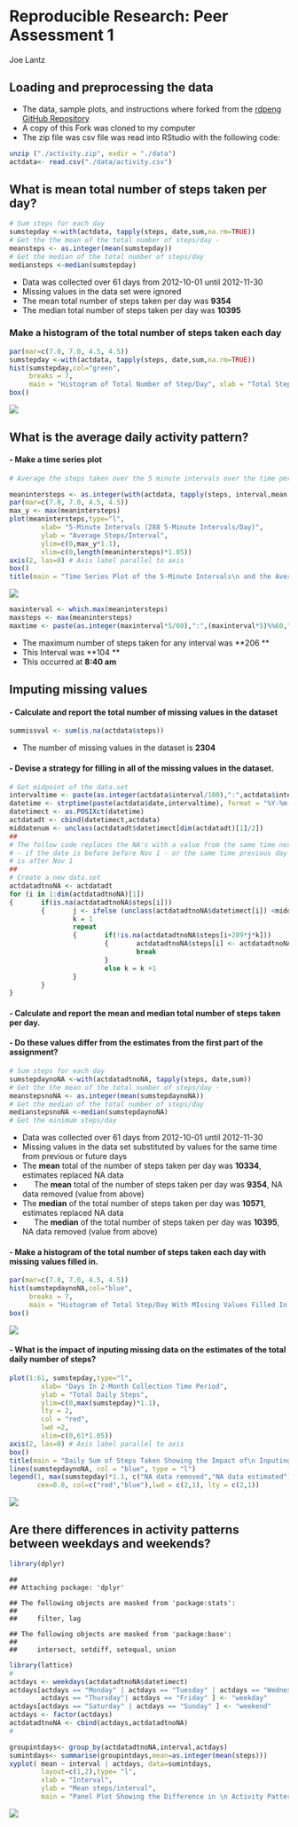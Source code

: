 # Reproducible Research: Peer Assessment 1
Joe Lantz  


## Loading and preprocessing the data
- The data, sample plots, and instructions where forked from the [rdpeng GitHub Repository](http://github.com/rdpeng/RepData_PeerAssessment1) 
- A copy of this Fork was cloned to my computer 
- The zip file was csv file was read into RStudio with the following code:

```r
unzip ("./activity.zip", exdir = "./data")
actdata<- read.csv("./data/activity.csv")
```
## What is mean total number of steps taken per day?

```r
# Sum steps for each day
sumstepday <-with(actdata, tapply(steps, date,sum,na.rm=TRUE))
# Get the the mean of the total number of steps/day - 
meansteps <- as.integer(mean(sumstepday))
# Get the median of the total number of steps/day
mediansteps <-median(sumstepday)
```

- Data was collected over 61 days
        from 2012-10-01 until 2012-11-30
- Missing values in the data set were ignored 
- The mean total number of steps taken per day was **9354**
- The median total number of steps taken per day was **10395**

### Make a histogram of the total number of steps taken each day


```r
par(mar=c(7.0, 7.0, 4.5, 4.5))
sumstepday <-with(actdata, tapply(steps, date,sum,na.rm=TRUE))
hist(sumstepday,col="green", 
     breaks = 7,
     main = "Histogram of Total Number of Step/Day", xlab = "Total Steps/Day")
box()
```

![](PA1_Template_files/figure-html/unnamed-chunk-3-1.png)<!-- -->

## What is the average daily activity pattern?
#### -  Make a time series plot 


```r
# Average the steps taken over the 5 minute intervals over the time period

meanintersteps <- as.integer(with(actdata, tapply(steps, interval,mean,na.rm=TRUE)))
par(mar=c(7.0, 7.0, 4.5, 4.5))
max_y <- max(meanintersteps)
plot(meanintersteps,type="l",
        xlab= "5-Minute Intervals (288 5-Minute Intervals/Day)", 
        ylab = "Average Steps/Interval",
        ylim=c(0,max_y*1.1),
        xlim=c(0,length(meanintersteps)*1.05))
axis(2, las=0) # Axis label parallel to axis
box()
title(main = "Time Series Plot of the 5-Minute Intervals\n and the Average Number of Steps Taken\n Averaged Across All 61 Days", cex.main=0.9999)
```

![](PA1_Template_files/figure-html/unnamed-chunk-4-1.png)<!-- -->

```r
maxinterval <- which.max(meanintersteps)
maxsteps <- max(meanintersteps)
maxtime <- paste(as.integer(maxinterval*5/60),":",(maxinterval*5)%%60," am", sep = "")
```

- The maximum number of steps taken for any interval was **206 **
- This Interval was **104 **
- This occurred at **8:40 am**

## Imputing missing values
#### - Calculate and report the total number of missing values in the dataset 


```r
summissval <- sum(is.na(actdata$steps))
```

- The number of missing values in the dataset is **2304**

#### - Devise a strategy for filling in all of the missing values in the dataset.


```r
# Get midpoint of the data.set
intervaltime <- paste(as.integer(actdata$interval/100),":",actdata$interval%%100,":00",sep="")
datetime <- strptime(paste(actdata$date,intervaltime), format = "%Y-%m-%d %H:%M:%S")
datetimect <- as.POSIXct(datetime)
actdatadt <- cbind(datetimect,actdata)
middatenum <- unclass(actdatadt$datetimect[dim(actdatadt)[1]/2])
##
# The follow code replaces the NA's with a value from the same time next day
# - if the date is before before Nov 1 - or the same time previous day - if the value 
# is after Nov 1
##
# Create a new data.set
actdatadtnoNA <- actdatadt
for (i in 1:dim(actdatadtnoNA)[1]) 
{       if(is.na(actdatadtnoNA$steps[i]))
        {       j <- ifelse (unclass(actdatadtnoNA$datetimect[i]) <middatenum,1,-1)
                k = 1
                repeat
                {       if(!is.na(actdatadtnoNA$steps[i+289*j*k]))
                        {       actdatadtnoNA$steps[i] <- actdatadtnoNA$steps[i+289*j*k]
                                break
                        }
                        else k = k +1
                }
        }
}
```

#### - Calculate and report the mean and median total number of steps taken per day. 
#### - Do these values differ from the estimates from the first part of the assignment? 


```r
# Sum steps for each day
sumstepdaynoNA <-with(actdatadtnoNA, tapply(steps, date,sum))
# Get the the mean of the total number of steps/day - 
meanstepsnoNA <- as.integer(mean(sumstepdaynoNA))
# Get the median of the total number of steps/day
medianstepsnoNA <-median(sumstepdaynoNA)
# Get the minimum steps/day
```

- Data was collected over 61 days
        from 2012-10-01 until 2012-11-30
- Missing values in the data set substituted by values for the same time from previous or future days
- The **mean** total of the number of steps taken per day was **10334**, estimates replaced NA data
- &ensp;&ensp;&ensp;The **mean** total of the number of steps taken per day was **9354**, NA data removed (value from above)
- The **median** of the total number of steps taken per day was **10571**, estimates replaced NA data
- &ensp;&ensp;&ensp;The **median** of the total number of steps taken per day was **10395**, NA data removed (value from above)

#### - Make a histogram of the total number of steps taken each day with missing values filled in.  


```r
par(mar=c(7.0, 7.0, 4.5, 4.5))
hist(sumstepdaynoNA,col="blue", 
     breaks = 7,
     main = "Histogram of Total Step/Day With MIssing Values Filled In ", xlab = "Total Steps/Day")
box()
```

![](PA1_Template_files/figure-html/unnamed-chunk-8-1.png)<!-- -->

#### - What is the impact of inputing missing data on the estimates of the total daily number of steps?


```r
plot(1:61, sumstepday,type="l",
        xlab= "Days In 2-Month Collection Time Period", 
        ylab = "Total Daily Steps",
        ylim=c(0,max(sumstepday)*1.1),
        lty = 2,
        col = "red",
        lwd =2,
        xlim=c(0,61*1.05))
axis(2, las=0) # Axis label parallel to axis
box()
title(main = "Daily Sum of Steps Taken Showing the Impact of\n Inputing the Missing Data", cex.main=0.9999)
lines(sumstepdaynoNA, col = "blue", type = "l")
legend(1, max(sumstepday)*1.1, c("NA data removed","NA data estimated"), 
       cex=0.8, col=c("red","blue"),lwd = c(2,1), lty = c(2,1))
```

![](PA1_Template_files/figure-html/unnamed-chunk-9-1.png)<!-- -->

## Are there differences in activity patterns between weekdays and weekends?


```r
library(dplyr)
```

```
## 
## Attaching package: 'dplyr'
```

```
## The following objects are masked from 'package:stats':
## 
##     filter, lag
```

```
## The following objects are masked from 'package:base':
## 
##     intersect, setdiff, setequal, union
```

```r
library(lattice)
#
actdays <- weekdays(actdatadtnoNA$datetimect)
actdays[actdays == "Monday" | actdays == "Tuesday" | actdays == "Wednesday"| 
        actdays == "Thursday"| actdays == "Friday" ] <- "weekday"
actdays[actdays == "Saturday" | actdays == "Sunday" ] <- "weekend"
actdays <- factor(actdays)
actdatadtnoNA <- cbind(actdays,actdatadtnoNA)
#

groupintdays<- group_by(actdatadtnoNA,interval,actdays)
sumintdays<- summarise(groupintdays,mean=as.integer(mean(steps)))
xyplot( mean ~ interval | actdays, data=sumintdays,  
        layout=c(1,2),type= "l",
        xlab = "Interval",
        ylab = "Mean steps/interval",
        main = "Panel Plot Showing the Difference in \n Activity Patterns Between Weekdays and Weekends")
```

![](PA1_Template_files/figure-html/unnamed-chunk-10-1.png)<!-- -->


